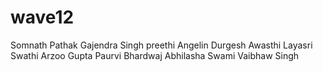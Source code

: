 # wave12
Somnath Pathak
Gajendra Singh
preethi
Angelin
Durgesh Awasthi
Layasri
Swathi
Arzoo Gupta
Paurvi Bhardwaj
Abhilasha Swami
Vaibhaw Singh
